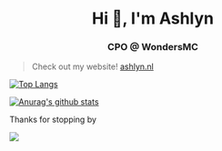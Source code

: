 <h1 align="center"> Hi 👋, I'm Ashlyn</h1> 
<h3 align="center">CPO @ WondersMC</h3>

> Check out my website! [ashlyn.nl](https://ashlyn.nl)

[![Top Langs](https://github-readme-stats.vercel.app/api/top-langs/?username=ashlyndev)](https://github.com/anuraghazra/github-readme-stats)

[![Anurag's github stats](https://github-readme-stats.vercel.app/api?username=ashlyndev)](https://github.com/anuraghazra/github-readme-stats)

Thanks for stopping by

![](https://i.imgur.com/A6MxugZ.png)
